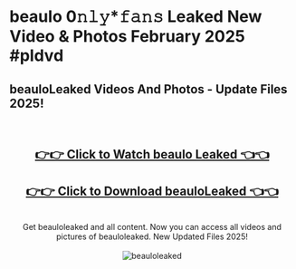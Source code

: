 # beaulo 0𝚗𝚕𝚢*𝚏𝚊𝚗𝚜 Leaked New Video & Photos February 2025 #pldvd

<h2>beauloLeaked Videos And Photos - Update Files 2025!</h2>
<br>
<div align="center">
<h2><a href="https://mediaupload.pro?title=beaulo&ref=11F" rel="nofollow">👉👉 Click to Watch beaulo Leaked 👈👈</a></h2>
<h2><a href="https://mediaupload.pro?title=beaulo&ref=11F" rel="nofollow">👉👉 Click to Download beauloLeaked 👈👈</a></h2>
<br>
Get beauloleaked and all content. Now you can access all videos and pictures of beauloleaked. New Updated Files 2025!
<br>
<br>
<a href="https://mediaupload.pro?title=beaulo&ref=11F" rel="nofollow" data-target="animated-image.originalLink"><img src="https://i.ibb.co/Gkj2r4b/banner.png" alt="beauloleaked" style="max-width: 100%; display: inline-block;" data-target="animated-image.originalImage"></a>
</div>
<br>


